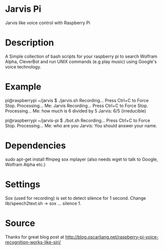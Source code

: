 Jarvis Pi
=========

Jarvis like voice control with Raspberry Pi

Description
=========

A Simple collection of bash scripts for your raspberry pi to search Wolfram Alpha, CleverBot and run UNIX commands (e.g play music) using Google's voice technology.

Example
========

pi@raspberrypi ~/jarvis $ ./jarvis.sh 
Recording... Press Ctrl+C to Force Stop.
Processing...
Me:  Jarvis
Recording... Press Ctrl+C to Force Stop.
Processing...
Me:  how much is 6 divided by 5
Jarvis:  6/5 (irreducible)


pi@raspberrypi ~/jarvis-pi $ ./bot.sh 
Recording... Press Ctrl+C to Force Stop.
Processing...
Me:  who are you
Jarvis:  You should answer your name.


Dependencies
========

sudo apt-get install ffmpeg sox mplayer 
(also needs wget to talk to Google, Wolfram Alpha etc.)


Settings
========

Sox (used for recording) is set to detect silence for 1 second. Change lib/speech2text.sh -> sox ... silence 1. 

Source
========

Thanks for great blog post at http://blog.oscarliang.net/raspberry-pi-voice-recognition-works-like-siri/
